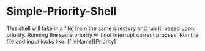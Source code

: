 # Simple-Priority-Shell
This shell will take in a file, from the same directory and run it, based upon priority.  Running the same priority will not interrupt current process.
Run the file and input looks like: [fileName][Priority]
